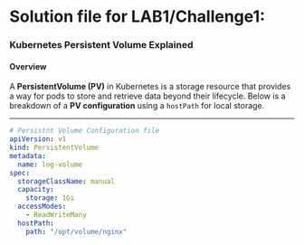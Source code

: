# Solution file for LAB1/Challenge1:
### Kubernetes Persistent Volume Explained

#### Overview
A **PersistentVolume (PV)** in Kubernetes is a storage resource that provides a way for pods to store and retrieve data beyond their lifecycle. Below is a breakdown of a **PV configuration** using a `hostPath` for local storage.

---
```yaml
# Persistnt Volume Configuration file
apiVersion: v1
kind: PersistentVolume
metadata:
  name: log-volume
spec:
  storageClassName: manual
  capacity:
    storage: 1Gi
  accessModes:
    - ReadWriteMany
  hostPath:
    path: "/opt/volume/nginx"


